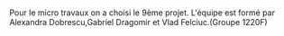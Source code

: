 # 
Pour le micro travaux on a choisi le 9ème projet.
L'équipe est formé par Alexandra Dobrescu,Gabriel Dragomir et Vlad Felciuc.(Groupe 1220F)
